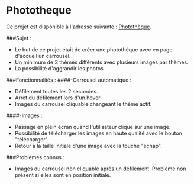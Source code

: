 # Phototheque

Ce projet est disponible à l'adresse suivante : [Photothèque](https://erameno.fr/Phototheque/).

###Sujet :
- Le but de ce projet était de créer une photothèque avec en page d'accueil un carrousel.
- Un minimum de 3 thèmes différents avec plusieurs images par thèmes.
- La possibilité d'aggrandir les photos 

###Fonctionnalités : 
####-Carrousel automatique :
  - Défilement toutes les 2 secondes.
  - Arret du défilement lors d'un hover.
  - Images du carrousel cliquable changeant le thème actif.
 
####-Images : 
  - Passage en plein écran quand l'utilisateur clique sur une image.
  - Possibilité de télécharger les images en haute qualité avec le bouton "télécharger".
  - Retour à la taille initiale d'une image avec la touche "échap".

###Problèmes connus :
- Images du carrousel non cliquable après un défilement. Problème non présent si elles sont en position initiale.

